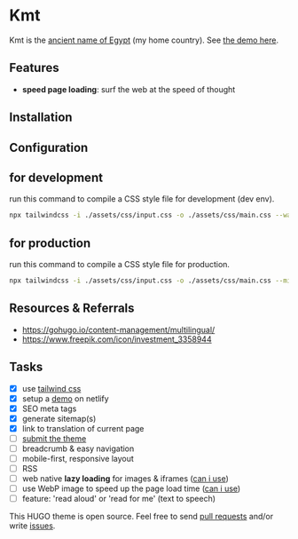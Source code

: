 # Kmt

Kmt is the [ancient name of Egypt](https://en.wikipedia.org/wiki/Egypt#Names) (my home country). See [the demo here](https://gohugo-theme-kmt.netlify.app/).

## Features

- __speed page loading__: surf the web at the speed of thought

## Installation

## Configuration

## for development

run this command to compile a CSS style file for development (dev env).

```sh
npx tailwindcss -i ./assets/css/input.css -o ./assets/css/main.css --watch
```

## for production

run this command to compile a CSS style file for production.

```sh
npx tailwindcss -i ./assets/css/input.css -o ./assets/css/main.css --minify
```

## Resources & Referrals

- <https://gohugo.io/content-management/multilingual/>
- <https://www.freepik.com/icon/investment_3358944>

## Tasks

- [x] use [tailwind css](https://tailwindcss.com/docs/installation)
- [x] setup a [demo](https://gohugo-theme-kmt.netlify.app/) on netlify
- [x] SEO meta tags
- [x] generate sitemap(s)
- [x] link to translation of current page
- [ ] [submit the theme](https://gohugo.io/contribute/themes/)
- [ ] breadcrumb & easy navigation
- [ ] mobile-first, responsive layout
- [ ] RSS
- [ ] web native __lazy loading__ for images & iframes ([can i use](https://caniuse.com/#feat=loading-lazy-attr))
- [ ] use WebP image to speed up the page load time ([can i use](https://caniuse.com/#feat=webp))
- [ ] feature: 'read aloud' or 'read for me' (text to speech)

This HUGO theme is open source. Feel free to send [pull requests](https://github.com/abanoubha/gohugo-theme-kmt/pulls) and/or write [issues](https://github.com/abanoubha/gohugo-theme-kmt/issues).
